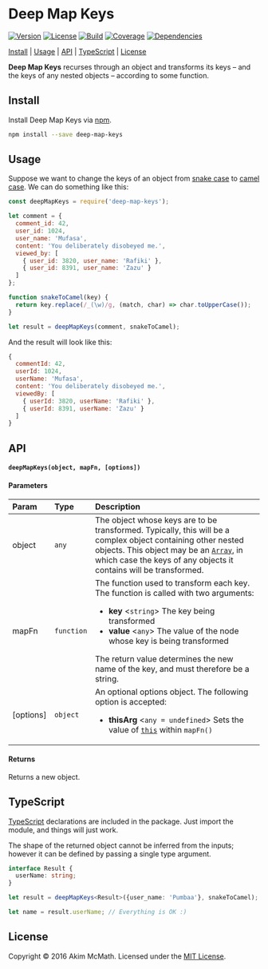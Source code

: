 # Deep Map Keys

[![Version][version-badge]][npm]
[![License][license-badge]][license]
[![Build][build-badge]][travis]
[![Coverage][coverage-badge]][coveralls]
[![Dependencies][dependencies-badge]][gemnasium]

[Install](#install) | [Usage](#usage) | [API](#api) | [TypeScript](#typescript) | [License](#license)

**Deep Map Keys** recurses through an object and transforms its keys &ndash; and
the keys of any nested objects &ndash; according to some function.

## Install

Install Deep Map Keys via [npm][npm].

```sh
npm install --save deep-map-keys
```

## Usage

Suppose we want to change the keys of an object from [snake case][snake-case] to
[camel case][camel-case]. We can do something like this:

```js
const deepMapKeys = require('deep-map-keys');

let comment = {
  comment_id: 42,
  user_id: 1024,
  user_name: 'Mufasa',
  content: 'You deliberately disobeyed me.',
  viewed_by: [
    { user_id: 3820, user_name: 'Rafiki' },
    { user_id: 8391, user_name: 'Zazu' }
  ]
};

function snakeToCamel(key) {
  return key.replace(/_(\w)/g, (match, char) => char.toUpperCase());
}

let result = deepMapKeys(comment, snakeToCamel);
```

And the result will look like this:

```js
{
  commentId: 42,
  userId: 1024,
  userName: 'Mufasa',
  content: 'You deliberately disobeyed me.',
  viewedBy: [
    { userId: 3820, userName: 'Rafiki' },
    { userId: 8391, userName: 'Zazu' }
  ]
}
```

## API

#### `deepMapKeys(object, mapFn, [options])`

#### Parameters

<table>
  <thead>
    <tr>
      <th align="left">Param</th>
      <th align="left">Type</th>
      <th align="left">Description</th>
    </tr>
  </thead>
  <tbody>
    <tr>
      <td>object</td>
      <td><code>any</code></td>
      <td>
        The object whose keys are to be transformed. Typically, this will be
        a complex object containing other nested objects. This object may be an
        <a href="https://developer.mozilla.org/en-US/docs/Web/JavaScript/Reference/Global_Objects/Array">
        <code>Array</code></a>, in which case the keys of any objects it
        contains will be transformed.
      </td>
    </tr>
    <tr>
      <td>mapFn</td>
      <td><code>function</code></td>
      <td>
        The function used to transform each key. The function is
        called with two arguments:
        <ul>
          <li>
            <strong>key</strong> &lt;<code>string</code>&gt;
            The key being transformed
          </li>
          <li>
            <strong>value</strong> &lt;<code>any</code>&gt;
            The value of the node whose key is being transformed
          </li>
        </ul>
        The return value determines the new name of the key, and must therefore
        be a string.
      </td>
    </tr>
    <tr>
      <td>[options]</td>
      <td><code>object</code></td>
      <td>
        An optional options object. The following option is accepted:
        <ul>
          <li>
            <strong>thisArg</strong> &lt;<code>any = undefined</code>&gt;
            Sets the value of
            <a href="https://developer.mozilla.org/en-US/docs/Web/JavaScript/Reference/Operators/this"><code>this</code></a>
            within <code>mapFn()</code>
          </li>
        </ul>
      </td>
    </tr>
  </tbody>
</table>

#### Returns

Returns a new object.

## TypeScript

[TypeScript][typescript] declarations are included in the package. Just import
the module, and things will just work.

The shape of the returned object cannot be inferred from the inputs; however it
can be defined by passing a single type argument.

```ts
interface Result {
  userName: string;
}

let result = deepMapKeys<Result>({user_name: 'Pumbaa'}, snakeToCamel);

let name = result.userName; // Everything is OK :)
```

## License

Copyright &copy; 2016 Akim McMath. Licensed under the [MIT License][license].

[version-badge]: https://img.shields.io/npm/v/deep-map-keys.svg?style=flat-square
[license-badge]: https://img.shields.io/npm/l/deep-map-keys.svg?style=flat-square
[build-badge]: https://img.shields.io/travis/akim-mcmath/deep-map-keys/master.svg?style=flat-square
[coverage-badge]: https://img.shields.io/coveralls/akim-mcmath/deep-map-keys/master.svg?style=flat-square&service=github
[dependencies-badge]: https://img.shields.io/gemnasium/akim-mcmath/deep-map-keys.svg?style=flat-square
[npm]: https://www.npmjs.com/package/deep-map-keys
[license]: LICENSE
[travis]: https://travis-ci.org/akim-mcmath/deep-map-keys
[coveralls]: https://coveralls.io/github/akim-mcmath/deep-map-keys?branch=master
[gemnasium]: https://gemnasium.com/akim-mcmath/deep-map-keys
[snake-case]: https://en.wikipedia.org/wiki/Snake_case
[camel-case]: https://en.wikipedia.org/wiki/CamelCase
[typescript]: http://www.typescriptlang.org/
